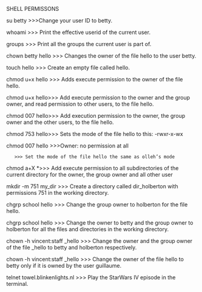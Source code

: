 SHELL PERMISSONS

su betty >>>Change your user ID to betty.

whoami >>> Print the effective userid of the current user.

groups >>> Print all the groups the current user is part of.

chown betty hello >>>  Changes the owner of the file hello to the user betty.

touch hello >>> Create an empty file called hello.

chmod u+x hello >>> Adds execute permission to the owner of the file hello.

chmod u+x hello>>> Add execute permission to the owner and the group owner, and read permission to other users, to the file hello.

chmod 007 hello>>> Add execution permission to the owner, the group owner and the other users, to the file hello.

chmod 753 hello>>> Sets the mode of the file hello to this: -rwxr-x-wx

chmod 007 hello >>>Owner: no permission at all

       >>> Set the mode of the file hello the same as olleh’s mode 
       
chmod a+X *>>> Add execute permission to all subdirectories of the current directory for the owner, the group owner and all other user

mkdir -m 751 my_dir >>> Create a directory called dir_holberton with permissions 751 in the working directory.

chgrp school hello >>> Change the group owner to holberton for the file hello.

chgrp school hello >>> Change the owner to betty and the group owner to holberton for all the files and directories in the working directory.

chown -h vincent:staff _hello >>>  Change the owner and the group owner of the file _hello to betty and holberton respectively.

chown -h vincent:staff _hello >>> Change the owner of the file hello to betty only if it is owned by the user guillaume.

telnet towel.blinkenlights.nl >>>  Play the StarWars IV episode in the terminal.
